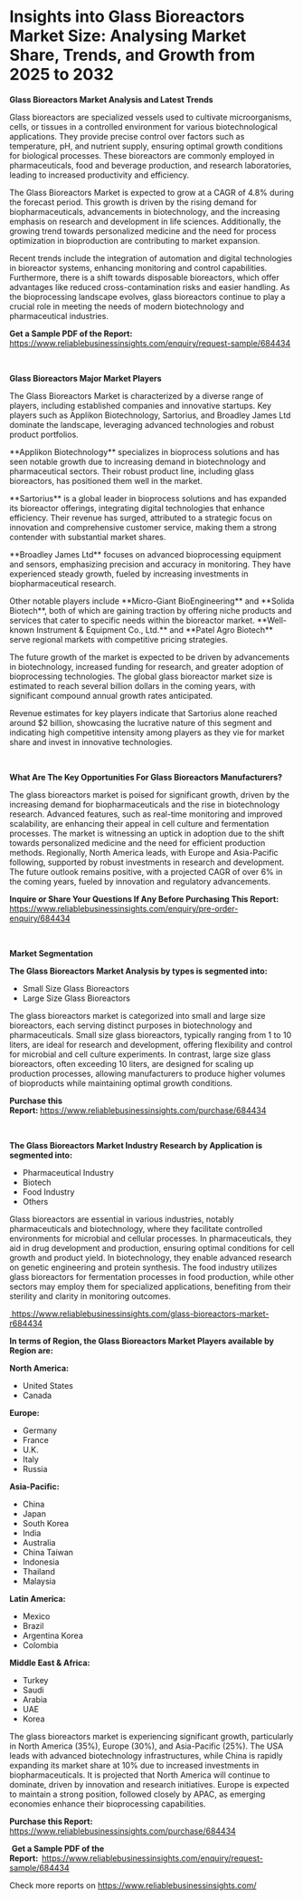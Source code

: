 <p><h1>Insights into Glass Bioreactors Market Size: Analysing Market Share, Trends, and Growth from 2025 to 2032</h1></p><p><strong>Glass Bioreactors Market Analysis and Latest Trends</strong></p>
<p><p>Glass bioreactors are specialized vessels used to cultivate microorganisms, cells, or tissues in a controlled environment for various biotechnological applications. They provide precise control over factors such as temperature, pH, and nutrient supply, ensuring optimal growth conditions for biological processes. These bioreactors are commonly employed in pharmaceuticals, food and beverage production, and research laboratories, leading to increased productivity and efficiency.</p><p>The Glass Bioreactors Market is expected to grow at a CAGR of 4.8% during the forecast period. This growth is driven by the rising demand for biopharmaceuticals, advancements in biotechnology, and the increasing emphasis on research and development in life sciences. Additionally, the growing trend towards personalized medicine and the need for process optimization in bioproduction are contributing to market expansion.</p><p>Recent trends include the integration of automation and digital technologies in bioreactor systems, enhancing monitoring and control capabilities. Furthermore, there is a shift towards disposable bioreactors, which offer advantages like reduced cross-contamination risks and easier handling. As the bioprocessing landscape evolves, glass bioreactors continue to play a crucial role in meeting the needs of modern biotechnology and pharmaceutical industries.</p></p>
<p><strong>Get a Sample PDF of the Report:&nbsp;</strong> <a href="https://www.reliablebusinessinsights.com/enquiry/request-sample/684434?utm_campaign=3325&utm_medium=2&utm_source=Github&utm_content=ia&utm_term=10042025&utm_id=glass-bioreactors">https://www.reliablebusinessinsights.com/enquiry/request-sample/684434</a></p>
<p>&nbsp;</p>
<p><strong>Glass Bioreactors Major Market Players</strong></p>
<p><p>The Glass Bioreactors Market is characterized by a diverse range of players, including established companies and innovative startups. Key players such as Applikon Biotechnology, Sartorius, and Broadley James Ltd dominate the landscape, leveraging advanced technologies and robust product portfolios.</p><p>**Applikon Biotechnology** specializes in bioprocess solutions and has seen notable growth due to increasing demand in biotechnology and pharmaceutical sectors. Their robust product line, including glass bioreactors, has positioned them well in the market.</p><p>**Sartorius** is a global leader in bioprocess solutions and has expanded its bioreactor offerings, integrating digital technologies that enhance efficiency. Their revenue has surged, attributed to a strategic focus on innovation and comprehensive customer service, making them a strong contender with substantial market shares.</p><p>**Broadley James Ltd** focuses on advanced bioprocessing equipment and sensors, emphasizing precision and accuracy in monitoring. They have experienced steady growth, fueled by increasing investments in biopharmaceutical research.</p><p>Other notable players include **Micro-Giant BioEngineering** and **Solida Biotech**, both of which are gaining traction by offering niche products and services that cater to specific needs within the bioreactor market. **Well-known Instrument & Equipment Co., Ltd.** and **Patel Agro Biotech** serve regional markets with competitive pricing strategies.</p><p>The future growth of the market is expected to be driven by advancements in biotechnology, increased funding for research, and greater adoption of bioprocessing technologies. The global glass bioreactor market size is estimated to reach several billion dollars in the coming years, with significant compound annual growth rates anticipated.</p><p>Revenue estimates for key players indicate that Sartorius alone reached around $2 billion, showcasing the lucrative nature of this segment and indicating high competitive intensity among players as they vie for market share and invest in innovative technologies.</p></p>
<p>&nbsp;</p>
<p><strong>What Are The Key Opportunities For Glass Bioreactors Manufacturers?</strong></p>
<p><p>The glass bioreactors market is poised for significant growth, driven by the increasing demand for biopharmaceuticals and the rise in biotechnology research. Advanced features, such as real-time monitoring and improved scalability, are enhancing their appeal in cell culture and fermentation processes. The market is witnessing an uptick in adoption due to the shift towards personalized medicine and the need for efficient production methods. Regionally, North America leads, with Europe and Asia-Pacific following, supported by robust investments in research and development. The future outlook remains positive, with a projected CAGR of over 6% in the coming years, fueled by innovation and regulatory advancements.</p></p>
<p><strong>Inquire or Share Your Questions If Any Before Purchasing This Report:</strong> <a href="https://www.reliablebusinessinsights.com/enquiry/pre-order-enquiry/684434?utm_campaign=3325&utm_medium=2&utm_source=Github&utm_content=ia&utm_term=10042025&utm_id=glass-bioreactors">https://www.reliablebusinessinsights.com/enquiry/pre-order-enquiry/684434</a></p>
<p>&nbsp;</p>
<p><strong>Market Segmentation</strong></p>
<p><strong>The Glass Bioreactors Market Analysis by types is segmented into:</strong></p>
<p><ul><li>Small Size Glass Bioreactors</li><li>Large Size Glass Bioreactors</li></ul></p>
<p><p>The glass bioreactors market is categorized into small and large size bioreactors, each serving distinct purposes in biotechnology and pharmaceuticals. Small size glass bioreactors, typically ranging from 1 to 10 liters, are ideal for research and development, offering flexibility and control for microbial and cell culture experiments. In contrast, large size glass bioreactors, often exceeding 10 liters, are designed for scaling up production processes, allowing manufacturers to produce higher volumes of bioproducts while maintaining optimal growth conditions.</p></p>
<p><strong>Purchase this Report:&nbsp;</strong><a href="https://www.reliablebusinessinsights.com/purchase/684434?utm_campaign=3325&utm_medium=2&utm_source=Github&utm_content=ia&utm_term=10042025&utm_id=glass-bioreactors">https://www.reliablebusinessinsights.com/purchase/684434</a></p>
<p>&nbsp;</p>
<p><strong>The Glass Bioreactors Market Industry Research by Application is segmented into:</strong></p>
<p><ul><li>Pharmaceutical Industry</li><li>Biotech</li><li>Food Industry</li><li>Others</li></ul></p>
<p><p>Glass bioreactors are essential in various industries, notably pharmaceuticals and biotechnology, where they facilitate controlled environments for microbial and cellular processes. In pharmaceuticals, they aid in drug development and production, ensuring optimal conditions for cell growth and product yield. In biotechnology, they enable advanced research on genetic engineering and protein synthesis. The food industry utilizes glass bioreactors for fermentation processes in food production, while other sectors may employ them for specialized applications, benefiting from their sterility and clarity in monitoring outcomes.</p></p>
<p><a href="https://www.reliablebusinessinsights.com/glass-bioreactors-market-r684434?utm_campaign=3325&utm_medium=2&utm_source=Github&utm_content=ia&utm_term=10042025&utm_id=glass-bioreactors">&nbsp;https://www.reliablebusinessinsights.com/glass-bioreactors-market-r684434</a></p>
<p><strong>In terms of Region, the Glass Bioreactors Market Players available by Region are:</strong></p>
<p>
    <p> <strong> North America: </strong>
        <ul>
            <li>United States</li>
            <li>Canada</li>
        </ul>
        </p> 
    <p> <strong> Europe: </strong>
        <ul>
            <li>Germany</li>
            <li>France</li>
            <li>U.K.</li>
            <li>Italy</li>
            <li>Russia</li>
        </ul>
        </p> 
    <p> <strong> Asia-Pacific: </strong>
        <ul>
            <li>China</li>
            <li>Japan</li>
            <li>South Korea</li>
            <li>India</li>
            <li>Australia</li>
            <li>China Taiwan</li>
            <li>Indonesia</li>
            <li>Thailand</li>
            <li>Malaysia</li>
        </ul>
        </p> 
    <p> <strong> Latin America: </strong>
        <ul>
            <li>Mexico</li>
            <li>Brazil</li>
            <li>Argentina Korea</li>
            <li>Colombia</li>
        </ul>
        </p> 
    <p> <strong> Middle East & Africa: </strong>
        <ul>
            <li>Turkey</li>
            <li>Saudi</li>
            <li>Arabia</li>
            <li>UAE</li>
            <li>Korea</li>
        </ul>
    </p>
    </p>
<p><p>The glass bioreactors market is experiencing significant growth, particularly in North America (35%), Europe (30%), and Asia-Pacific (25%). The USA leads with advanced biotechnology infrastructures, while China is rapidly expanding its market share at 10% due to increased investments in biopharmaceuticals. It is projected that North America will continue to dominate, driven by innovation and research initiatives. Europe is expected to maintain a strong position, followed closely by APAC, as emerging economies enhance their bioprocessing capabilities.</p></p>
<p><strong>Purchase this Report: </strong><a href="https://www.reliablebusinessinsights.com/purchase/684434?utm_campaign=3325&utm_medium=2&utm_source=Github&utm_content=ia&utm_term=10042025&utm_id=glass-bioreactors">https://www.reliablebusinessinsights.com/purchase/684434</a></p>
<p>&nbsp;<strong>Get a Sample PDF of the Report:&nbsp;&nbsp;</strong><a href="https://www.reliablebusinessinsights.com/enquiry/request-sample/684434?utm_campaign=3325&utm_medium=2&utm_source=Github&utm_content=ia&utm_term=10042025&utm_id=glass-bioreactors">https://www.reliablebusinessinsights.com/enquiry/request-sample/684434</a></p>
<p><strong></strong></p>
<p>Check more reports on <a href="https://www.reliablebusinessinsights.com/?utm_campaign=3325&utm_medium=2&utm_source=Github&utm_content=ia&utm_term=10042025&utm_id=glass-bioreactors">https://www.reliablebusinessinsights.com/</a></p>
